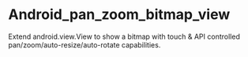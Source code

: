# Android_pan_zoom_bitmap_view
Extend android.view.View to show a bitmap with touch &amp; API controlled pan/zoom/auto-resize/auto-rotate capabilities.
